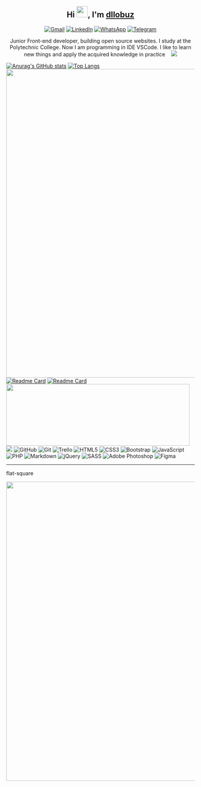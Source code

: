 <h2 align="center">Hi <img src="https://raw.githubusercontent.com/aemmadi/aemmadi/master/wave.gif" width="30px">, I'm <a href="#">dllobuz</a></h2>
<div align="center">
  <a href="dllozov@gmail.com"><img alt="Gmail" src="https://img.shields.io/badge/Gmail-D14836?style=for-the-badge&logo=gmail&logoColor=white"></a>
  <a href="https://www.linkedin.com/in/dllozov"><img alt="LinkedIn" src="https://img.shields.io/badge/linkedin%20-%230077B5.svg?&style=for-the-badge&logo=linkedin&logoColor=white"></a>
  <a href="https://wa.me/79102264925"><img alt="WhatsApp" src="https://img.shields.io/badge/WhatsApp-25D366?style=for-the-badge&logo=whatsapp&logoColor=white"></a>
  <a href="https://t.me/dllozov"><img alt="Telegram" src="https://img.shields.io/badge/Telegram-2CA5E0?style=for-the-badge&logo=telegram&logoColor=white"></a>
</div>

<p align="center">Junior Front-end developer, building open source websites. I study at the Polytechnic College. Now I am programming in IDE VSCode. I like to learn new things and apply the acquired knowledge in practice &nbsp;&nbsp;&nbsp;<img src="https://visitor-badge.laobi.icu/badge?page_id=dllobuz.dllobuz"></p>


[![Anurag's GitHub stats](https://github-readme-stats.vercel.app/api?username=dllobuz&show_icons=true&theme=onedark)](https://github.com/anuraghazra/github-readme-stats)
[![Top Langs](https://github-readme-stats.vercel.app/api/top-langs/?username=dllobuz&layout=compact&theme=onedark)](https://github.com/anuraghazra/github-readme-stats)
<img src="https://github-profile-trophy.vercel.app/?username=dllobuz&column=7&theme=onedark&no-frame=true" width="825px">
[![Readme Card](https://github-readme-stats.vercel.app/api/pin/?username=dllobuz&repo=gulpfile&theme=onedark)](https://github.com/anuraghazra/github-readme-stats)
[![Readme Card](https://github-readme-stats.vercel.app/api/pin/?username=dllobuz&repo=gulpfile-lite&theme=onedark)](https://github.com/anuraghazra/github-readme-stats)
<img src="https://github-readme-stats.vercel.app/api/wakatime?username=dllobuz&theme=onedark" align="left" width="490px" height="165px">
<p>
    <img src="https://img.shields.io/badge/-Visual%20Studio%20Code-23A9F2?style=flat-square&logo=Visual%20Studio%20Code&logoColor=white">
    <img alt="GitHub" src="https://img.shields.io/badge/github%20-%23121011.svg?&style=flat-square&logo=github&logoColor=white"/>
    <img alt="Git" src="https://img.shields.io/badge/git%20-%23F05033.svg?&style=flat-square&logo=git&logoColor=white"/>
    <img alt="Trello" src="https://img.shields.io/badge/Trello%20-%23026AA7.svg?&style=flat-square&logo=Trello&logoColor=white"/>
    <img alt="HTML5" src="https://img.shields.io/badge/html5%20-%23E34F26.svg?&style=flat-square&logo=html5&logoColor=white"/>
    <img alt="CSS3" src="https://img.shields.io/badge/css3%20-%231572B6.svg?&style=flat-square&logo=css3&logoColor=white"/>
    <img alt="Bootstrap" src="https://img.shields.io/badge/bootstrap%20-%23563D7C.svg?&style=flat-square&logo=bootstrap&logoColor=white"/>
    <img alt="JavaScript" src="https://img.shields.io/badge/javascript%20-%23323330.svg?&style=flat-square&logo=javascript&logoColor=%23F7DF1E">
    <img alt="PHP" src="https://img.shields.io/badge/php-%23777BB4.svg?&style=flat-square&logo=php&logoColor=white">
    <img alt="Markdown" src="https://img.shields.io/badge/markdown-%23000000.svg?&style=flat-square&logo=markdown&logoColor=white">
    <img alt="jQuery" src="https://img.shields.io/badge/jquery%20-%230769AD.svg?&style=flat-square&logo=jquery&logoColor=white">
    <img alt="SASS" src="https://img.shields.io/badge/SASS%20-hotpink.svg?&style=flat-square&logo=SASS&logoColor=white">
    <img alt="Adobe Photoshop" src="https://img.shields.io/badge/adobe%20photoshop%20-%2331A8FF.svg?&style=flat-square&logo=adobe%20photoshop&logoColor=white">
    <img alt="Figma" src="https://img.shields.io/badge/figma%20-%23F24E1E.svg?&style=flat-square&logo=figma&logoColor=white">
  </p>

---

flat-square

<p align="center">
  <img src="https://pagespeed-insights.herokuapp.com?url=https://dllobuz.github.io/marble/app/index.html&theme=dark" width="800px">
</p>
